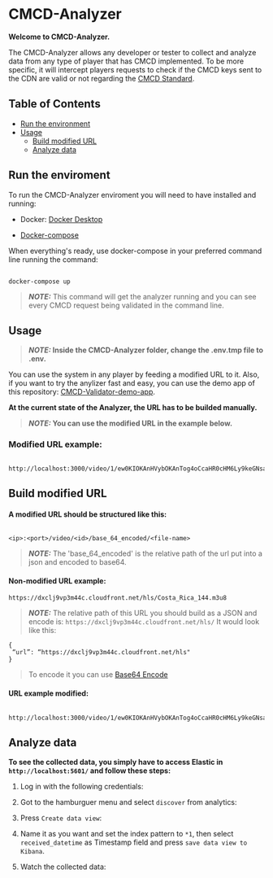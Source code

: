 
# CMCD-Analyzer

**Welcome to CMCD-Analyzer.**

The CMCD-Analyzer allows any developer or tester to collect and analyze data from any type of player that has CMCD implemented. To be more specific, it will intercept players requests to check if the CMCD keys sent to the CDN are valid or not regarding the [CMCD Standard](https://cdn.cta.tech/cta/media/media/resources/standards/pdfs/cta-5004-final.pdf).

## Table of Contents

* [Run the environment](#Run-the-environment)
* [Usage](#Usage)
	* [Build modified URL](#Build-modified-URL)
	* [Analyze data](#Analyze-data)

## Run the enviroment

To run the CMCD-Analyzer enviroment you will need to have installed and running:

- Docker: [Docker Desktop](https://www.docker.com/products/docker-desktop/)

- [Docker-compose](https://docs.docker.com/compose/install/)

When everything's ready, use docker-compose in your preferred command line running the command:

````

docker-compose up

````

>  **_NOTE:_** This command will get the analyzer running and you can see every CMCD request being validated in the command line.

## Usage

>  **_NOTE:_ Inside the CMCD-Analyzer folder, change the .env.tmp file to  .env.**

You can use the system in any player by feeding a modified URL to it. Also, if you want to try the anylizer fast and easy, you can use the demo app of this repository: [CMCD-Validator-demo-app](https://github.com/montevideo-tech/cmcd-validator/tree/develop/packages/cmcd-validator-demo-app).

**At the current state of the Analyzer, the URL has to be builded manually.**

>  **_NOTE:_ You can use the modified URL in the example below.**

### Modified URL example:
````

http://localhost:3000/video/1/ew0KIOKAnHVybOKAnTog4oCcaHR0cHM6Ly9keGNsajl2cDNtNDRjLmNsb3VkZnJvbnQubmV0L2hscyINCn0=/Costa_Rica_144.m3u8

````

## Build modified URL
#### A modified URL should be structured like this:
````

<ip>:<port>/video/<id>/base_64_encoded/<file-name>

````
>  **_NOTE:_** The 'base_64_encoded' is the relative path of the url put into a json and encoded to base64.

#### Non-modified URL example:
````
https://dxclj9vp3m44c.cloudfront.net/hls/Costa_Rica_144.m3u8
````

>  **_NOTE:_** The relative path of this URL you should build as a JSON and encode is: ````https://dxclj9vp3m44c.cloudfront.net/hls/````
>It would look like this:
````
{
 “url”: “https://dxclj9vp3m44c.cloudfront.net/hls"
}
````
>  To encode it you can use [Base64 Encode](https://www.base64encode.org/)
####  URL example modified:
````

http://localhost:3000/video/1/ew0KIOKAnHVybOKAnTog4oCcaHR0cHM6Ly9keGNsajl2cDNtNDRjLmNsb3VkZnJvbnQubmV0L2hscyINCn0=/Costa_Rica_144.m3u8

````

## Analyze data

**To see the collected data, you simply have to access Elastic in ````http://localhost:5601/```` and follow these steps:**

1. Log in with the following credentials:


2. Got to the hamburguer menu and select ````discover```` from analytics:


3. Press ````Create data view````:

4. Name it as you want and set the index pattern to ````*1````, then select ````received_datetime```` as Timestamp field and press ````save data view to Kibana````.

5. Watch the collected data: